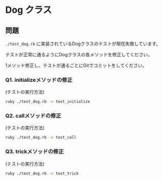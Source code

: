 # Dog クラス

## 問題

`./test_dog.rb` に実装されているDogクラスのテストが現在失敗しています。

テストが正常に通るようにDogクラスの各メソッドを修正してください。

1メソッド修正し、テストが通るごとにGitでコミットをしてください。

### Q1. initializeメソッドの修正

(テストの実行方法)

```sh
ruby ./test_dog.rb -n test_initialize
```

### Q2. callメソッドの修正

(テストの実行方法)

```sh
ruby ./test_dog.rb -n test_call
```

### Q3. trickメソッドの修正

(テストの実行方法)

```sh
ruby ./test_dog.rb -n test_trick
```
